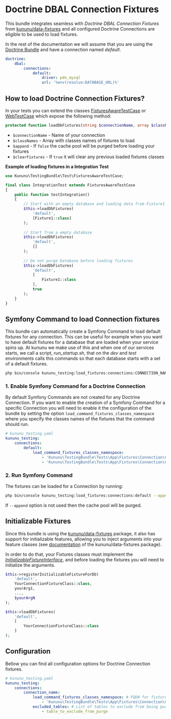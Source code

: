 # Doctrine DBAL Connection Fixtures

This bundle integrates seamless with *Doctrine DBAL Connection Fixtures* from [kununu/data-fixtures](https://github.com/kununu/data-fixtures) and all configured Doctrine Connections are eligible to be used to load fixtures.

In the rest of the documentation we will assume that you are using the [Doctrine Bundle](https://github.com/doctrine/DoctrineBundle) and have a connection named *default*.

```yaml
doctrine:
    dbal:
        connections:
            default:
                driver: pdo_mysql
                url: '%env(resolve:DATABASE_URL)%'
```

## How to load Doctrine Connection Fixtures?

In your tests you can extend the classes [FixturesAwareTestCase](/src/Test/FixturesAwareTestCase.php) or [WebTestCase](/src/Test/WebTestCase.php) which expose the following method:

```php
protected function loadDbFixtures(string $connectionName, array $classNames = [], bool $append = false, bool $clearFixtures = true)
```

- `$connectionName` - Name of your connection
- `$classNames` - Array with classes names of fixtures to load
- `$append` - If `false` the cache pool will be purged before loading your fixtures
- `$clearFixtures` - If `true` it will clear any previous loaded fixtures classes


**Example of loading fixtures in a Integration Test**

```php
use Kununu\TestingBundle\Test\FixturesAwareTestCase;

final class IntegrationTest extends FixturesAwareTestCase
{
    public function testIntegration()
    {
        // Start with an empty database and loading data from Fixture1
        $this->loadDbFixtures(
            'default',
            [Fixture1::class]
        );
        
        // Start from a empty database
        $this->loadDbFixtures(
            'default',
            []
        );
        
        // Do not purge Database before loading fixtures
        $this->loadDbFixtures(
            'default',
            [
                Fixture1::class
            ],
            true
        );
    }
}
```

## Symfony Command to load Connection fixtures

This bundle can automatically create a Symfony Command to load default fixtures for any connection. This can be useful for example when you want to have default fixtures for a database that are loaded when your service spins up. At kununu we make use of this and when one of our services starts, we call a script, *run_startup.sh*, that on the *dev* and *test* environments calls this commands so that each database starts with a set of a default fixtures.

```bash
php bin/console kununu_testing:load_fixtures:connections:CONNECTION_NAME [--append]
```

### 1. Enable Symfony Command for a Doctrine Connection

By default Symfony Commands are not created for any Doctrine Connection. If you want to enable the creation of a Symfony Command for a specific Connection you will need to enable it the configuration of the bundle by setting the option `load_command_fixtures_classes_namespace` where you specify the classes names of the fixtures that the command should run.

```yaml
# kununu_testing.yaml
kununu_testing:
    connections:
        default:
            load_command_fixtures_classes_namespace: 
                - 'Kununu\TestingBundle\Tests\App\Fixtures\Connection\ConnectionFixture1'
                - 'Kununu\TestingBundle\Tests\App\Fixtures\Connection\ConnectionFixture2'
```

### 2. Run Symfony Command

The fixtures can be loaded for a Connection by running:

```bash
php bin/console kununu_testing:load_fixtures:connections:default --append
```

If `--append` option is not used then the cache pool will be purged.

## Initializable Fixtures

Since this bundle is using the [kununu/data-fixtures](https://github.com/kununu/data-fixtures) package, it also has support for initializable features, allowing you to inject arguments into your feature classes (see [documentation](https://github.com/kununu/data-fixtures) of the kununu/data-fixtures package).

In order to do that, your Fixtures classes must implement the *[InitializableFixtureInterface](https://github.com/kununu/data-fixtures/blob/master/src/InitializableFixtureInterface.php)*, and before loading the fixtures you will need to initialize the arguments.

```php
$this->registerInitializableFixtureForDb(
	'default',
	YourConnectionFixtureClass::class,
	yourArg1,
	...,
    $yourArgN
);

$this->loadDbFixtures(
	'default',
	[
		YourConnectionFixtureClass::class
	]
);
```

## Configuration

Bellow you can find all configuration options for Doctrine Connection fixtures.

```yaml
# kununu_testing.yaml
kununu_testing:
    connections:
        connection_name:
            load_command_fixtures_classes_namespace: # FQDN for fixtures classes that the Symfony command will use
                - 'Kununu\TestingBundle\Tests\App\Fixtures\Connection\ConnectionFixture3'
            excluded_tables: # List of tables to exclude from being purged
                - table_to_exclude_from_purge

```
